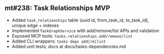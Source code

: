 ## mt#238: Task Relationships MVP

- Added `task_relationships` table (uuid id, from_task_id, to_task_id), unique edge + indexes
- Implemented `TaskGraphService` with add/remove/list APIs and validation
- Exposed MCP tools: `tasks.relationships.add/remove/list`
- Added CLI wrappers: `tasks deps add|rm|list`
- Added unit tests; docs at docs/tasks-dependencies.md
